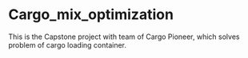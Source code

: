 # Cargo_mix_optimization
This is the Capstone project with team of Cargo Pioneer, which solves problem of cargo loading container.
